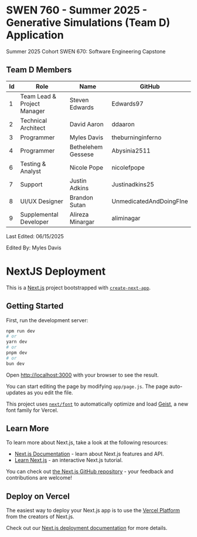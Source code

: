 # SWEN 760 - Summer 2025 - Generative Simulations (Team D) Application

Summer 2025 Cohort
SWEN 670: Software Engineering Capstone

## Team D Members
| Id | Role                | Name               | GitHub                  |
|----|---------------------|--------------------|-------------------------|
| 1  | Team Lead & Project Manager | Steven Edwards  | Edwards97          |
| 2  | Technical Architect | David Aaron        | ddaaron                 |
| 3  | Programmer          | Myles Davis        | theburninginferno       |
| 4  | Programmer          | Bethelehem Gessese | Abysinia2511            |
| 6  | Testing & Analyst   | Nicole Pope        | nicolefpope             |
| 7  | Support             | Justin Adkins      | Justinadkins25          |
| 8  | UI/UX Designer      | Brandon Sutan      | UnmedicatedAndDoingFIne |
| 9  | Supplemental Developer | Alireza Minargar |aliminagar              |

Last Edited: 06/15/2025

Edited By: Myles Davis

# NextJS Deployment

This is a [Next.js](https://nextjs.org) project bootstrapped with [`create-next-app`](https://nextjs.org/docs/app/api-reference/cli/create-next-app).

## Getting Started

First, run the development server:

```bash
npm run dev
# or
yarn dev
# or
pnpm dev
# or
bun dev
```

Open [http://localhost:3000](http://localhost:3000) with your browser to see the result.

You can start editing the page by modifying `app/page.js`. The page auto-updates as you edit the file.

This project uses [`next/font`](https://nextjs.org/docs/app/building-your-application/optimizing/fonts) to automatically optimize and load [Geist](https://vercel.com/font), a new font family for Vercel.

## Learn More

To learn more about Next.js, take a look at the following resources:

- [Next.js Documentation](https://nextjs.org/docs) - learn about Next.js features and API.
- [Learn Next.js](https://nextjs.org/learn) - an interactive Next.js tutorial.

You can check out [the Next.js GitHub repository](https://github.com/vercel/next.js) - your feedback and contributions are welcome!

## Deploy on Vercel

The easiest way to deploy your Next.js app is to use the [Vercel Platform](https://vercel.com/new?utm_medium=default-template&filter=next.js&utm_source=create-next-app&utm_campaign=create-next-app-readme) from the creators of Next.js.

Check out our [Next.js deployment documentation](https://nextjs.org/docs/app/building-your-application/deploying) for more details.
